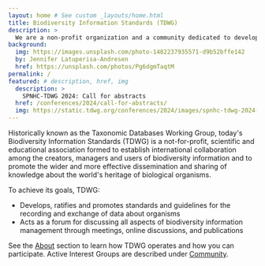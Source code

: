 ```yaml
---
layout: home # See custom _layouts/home.html
title: Biodiversity Information Standards (TDWG)
description: >
  We are a non-profit organization and a community dedicated to developing **biodiversity information standards**.
background:
  img: https://images.unsplash.com/photo-1482237935571-d9b52bffe142
  by: Jennifer Latuperisa-Andresen
  href: https://unsplash.com/photos/Pg6dgmTaqtM
permalink: /
featured: # description, href, img
  description: >
    SPNHC-TDWG 2024: Call for abstracts
  href: /conferences/2024/call-for-abstracts/
  img: https://static.tdwg.org/conferences/2024/images/spnhc-tdwg-2024-logo-w-credit-line.png
---
```


<!--  https://static.tdwg.org/conferences/2023/images/hobart-conference-centre.jpg -->
<!--  https://static.tdwg.org/conferences/2023/images/tdwg2023-logo-gradient-cropped-3-1.jpg -->

Historically known as the Taxonomic Databases Working Group, today's Biodiversity Information Standards (TDWG) is a not-for-profit, scientific and educational association formed to establish international collaboration among the creators, managers and users of biodiversity information and to promote the wider and more effective dissemination and sharing of knowledge about the world's heritage of biological organisms.

To achieve its goals, TDWG:

- Develops, ratifies and promotes standards and guidelines for the recording and exchange of data about organisms
- Acts as a forum for discussing all aspects of biodiversity information management through meetings, online discussions, and publications

See the [About](/about/) section to learn how TDWG operates and how you can participate. Active Interest Groups are described under [Community](/community/).
